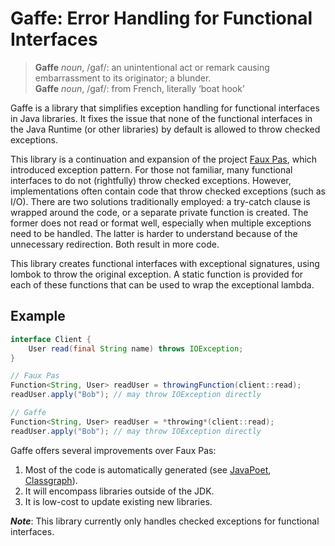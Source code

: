 # Gaffe: Error Handling for Functional Interfaces

> **Gaffe** *noun*, /ɡaf/: an unintentional act or remark causing embarrassment to its originator; a blunder.<br>
> **Gaffe** *noun*, /ɡaf/: from French, literally ‘boat hook’

Gaffe is a library that simplifies exception handling for functional interfaces in Java libraries. 
It fixes the issue that none of the functional interfaces in the Java Runtime (or other libraries) by default is allowed to throw checked exceptions.

This library is a continuation and expansion of the project [Faux Pas](https://github.com/zalando/faux-pas), which introduced exception pattern.
For those not familiar, many functional interfaces to do not (rightfully) throw checked exceptions.
However, implementations often contain code that throw checked exceptions (such as I/O).
There are two solutions traditionally employed:
a try-catch clause is wrapped around the code, or a separate private function is created.
The former does not read or format well, especially when multiple exceptions need to be handled.
The latter is harder to understand because of the unnecessary redirection.
Both result in more code.

This library creates functional interfaces with exceptional signatures, using lombok to throw the original exception.
A static function is provided for each of these functions that can be used to wrap the exceptional lambda.

## Example
```java
interface Client {
    User read(final String name) throws IOException;
}

// Faux Pas
Function<String, User> readUser = throwingFunction(client::read);
readUser.apply("Bob"); // may throw IOException directly

// Gaffe
Function<String, User> readUser = *throwing*(client::read);
readUser.apply("Bob"); // may throw IOException directly
```

Gaffe offers several improvements over Faux Pas:

1. Most of the code is automatically generated (see [JavaPoet](https://github.com/square/javapoet), [Classgraph](https://github.com/classgraph/classgraph)).
2. It will encompass libraries outside of the JDK.
3. It is low-cost to update existing new libraries.

**_Note_**: This library currently only handles checked exceptions for functional interfaces.